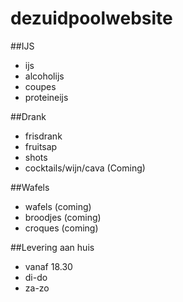 # dezuidpoolwebsite

##IJS
- ijs
- alcoholijs
- coupes
- proteineijs

##Drank
- frisdrank
- fruitsap
- shots
- cocktails/wijn/cava (Coming)

##Wafels
- wafels (coming)
- broodjes (coming)
- croques (coming)

##Levering aan huis
- vanaf 18.30
- di-do
- za-zo
